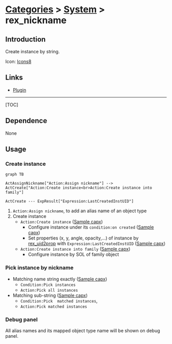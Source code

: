 # [Categories](categories.index.html) > [System](system.index.html) > rex_nickname

## Introduction

Create instance by string.

Icon: [Icons8](https://icons8.com/)

## Links

- [Plugin](https://rexrainbow.github.io/C3RexDoc/repo/rex_nickname.c3addon)


----

[TOC]

## Dependence

None

## Usage

### Create instance

```mermaid
graph TB

ActAssignNickname["Action:Assign nickname"] --> ActCreate["Action:Create instance<br>Action:Create instance into family"]

ActCreate --- ExpResult["Expression:LastCreatedInstUID"]
```

1. `Action:Assign nickname`, to add an alias name of an object type
2. Create instance
   - `Action:Create instance`  ([Sample capx](https://1drv.ms/u/s!Am5HlOzVf0kHlxj7ozEtjPsyEnjH))
     - Configure instance under its `condition:on created`  ([Sample capx](https://1drv.ms/u/s!Am5HlOzVf0kHlxmnBNu-1LxnwfXm))
     - Set properties (x, y, angle, opacity,...) of instance by [rex_uid2prop](rex_uid2prop.html) with `Expression:LastCreatedInstUID`  ([Sample capx](https://onedrive.live.com/redir?resid=7497FD5EC94476E!1948&authkey=!AJBjcYFseVb0u90&ithint=file%2ccapx))
   - `Action:Create instance into family`  ([Sample capx](https://1drv.ms/u/s!Am5HlOzVf0kHlxoez0Wyvb0sye5Y))
     - Configure instance by SOL of family object

### Pick instance by nickname

- Matching name string exactly  ([Sample capx](https://1drv.ms/u/s!Am5HlOzVf0kHlx6TmfhG3YtIFwaf))
  - `Condition:Pick instances`
  - `Action:Pick all instances`
- Matching sub-string  ([Sample capx](https://1drv.ms/u/s!Am5HlOzVf0kHlx8ynRFX0chHxqA_))
  - `Condition:Pick  matched instances`,
  - `Action:Pick matched instances`

### Debug panel

All alias names and its mapped object type name will be shown on debug panel.